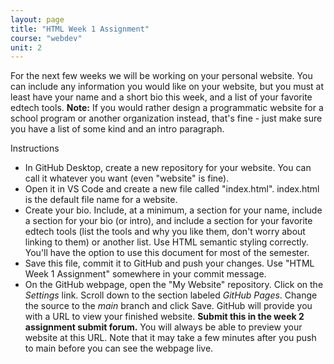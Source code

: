 ```yaml
---
layout: page
title: "HTML Week 1 Assignment"
course: "webdev"
unit: 2
---
```


For the next few weeks we will be working on your personal website. You can include any information you would like on your website, but you must at least have your name and a short bio this week, and a list of your favorite edtech tools. **Note:** If you would rather design a programmatic website for a school program or another organization instead, that's fine - just make sure you have a list of some kind and an intro paragraph. 

Instructions
* In GitHub Desktop, create a new repository for your website. You can call it whatever you want (even "website" is fine).
* Open it in VS Code and create a new file called "index.html". index.html is the default file name for a website.
* Create your bio. Include, at a minimum, a section for your name, include a section for your bio (or intro), and include a section for your favorite edtech tools (list the tools and why you like them, don't worry about linking to them) or another list. Use HTML semantic styling correctly. You'll have the option to use this document for most of the semester.
* Save this file, commit it to GitHub and push your changes. Use "HTML Week 1 Assignment" somewhere in your commit message.
* On the GitHub webpage, open the "My Website" repository. Click on the *Settings* link. Scroll down to the section labeled *GitHub Pages*. Change the source to the *main* branch and click Save. GitHub will provide you with a URL to view your finished website. **Submit this in the week 2 assignment submit forum.** You will always be able to preview your website at this URL. Note that it may take a few minutes after you push to main before you can see the webpage live. 